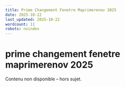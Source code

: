 ```yaml
---
title: Prime Changement Fenetre Maprimerenov 2025
date: 2025-10-22
last_updated: 2025-10-22
wordcount: 11
robots: noindex
---
```


# prime changement fenetre maprimerenov 2025

Contenu non disponible – hors sujet.